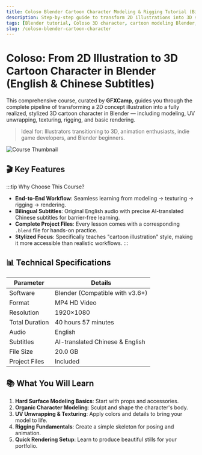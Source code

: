 ```yaml
---
title: Coloso Blender Cartoon Character Modeling & Rigging Tutorial (Bilingual Subtitles)
description: Step-by-step guide to transform 2D illustrations into 3D stylized cartoon characters in Blender. Covers modeling, texturing, rigging, and rendering. 40+ hours with project files. AI-translated English & Chinese subtitles.
tags: [Blender tutorial, Coloso 3D character, cartoon modeling Blender, Blender rigging for beginners, 2D to 3D character workflow, stylized character creation]
slug: /coloso-blender-cartoon-character
---
```


# Coloso: From 2D Illustration to 3D Cartoon Character in Blender (English & Chinese Subtitles)

This comprehensive course, curated by **GFXCamp**, guides you through the complete pipeline of transforming a 2D concept illustration into a fully realized, stylized 3D cartoon character in Blender — including modeling, UV unwrapping, texturing, rigging, and basic rendering.

> Ideal for: Illustrators transitioning to 3D, animation enthusiasts, indie game developers, and Blender beginners.

![Course Thumbnail](https://www.gfxcamp.com/wp-content/uploads/2025/09/Character-Illustration-to-3D-in-Blender-A-Step-by-Step-Guide.jpg)

## 🎬 Key Features

:::tip Why Choose This Course?
- **End-to-End Workflow**: Seamless learning from modeling → texturing → rigging → rendering.
- **Bilingual Subtitles**: Original English audio with precise AI-translated Chinese subtitles for barrier-free learning.
- **Complete Project Files**: Every lesson comes with a corresponding `.blend` file for hands-on practice.
- **Stylized Focus**: Specifically teaches "cartoon illustration" style, making it more accessible than realistic workflows.
:::

## 📊 Technical Specifications

| Parameter        | Details                                  |
|------------------|------------------------------------------|
| Software         | Blender (Compatible with v3.6+)          |
| Format           | MP4 HD Video                             |
| Resolution       | 1920×1080                                |
| Total Duration   | 40 hours 57 minutes                      |
| Audio            | English                                  |
| Subtitles        | AI-translated Chinese & English          |
| File Size        | 20.0 GB                                  |
| Project Files    | Included                                 |

## 📚 What You Will Learn

1. **Hard Surface Modeling Basics**: Start with props and accessories.
2. **Organic Character Modeling**: Sculpt and shape the character's body.
3. **UV Unwrapping & Texturing**: Apply colors and details to bring your model to life.
4. **Rigging Fundamentals**: Create a simple skeleton for posing and animation.
5. **Quick Rendering Setup**: Learn to produce beautiful stills for your portfolio.
